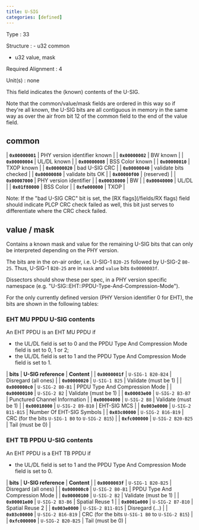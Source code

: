 ```yaml
---
title: U-SIG
categories: [defined]
---
```

Type
: 33

Structure
: - u32 common
  - u32 value, mask

Required Alignment
: 4

Unit(s)
: none

This field indicates the (known) contents of the U-SIG.

Note that the common/value/mask fields are ordered in this way
so if they're all known, the U-SIG bits are all contiguous in
memory in the same way as over the air from bit 12 of the common
field to the end of the value field.

## common

| **`0x00000001`** | PHY version identifier known |
| **`0x00000002`** | BW known |
| **`0x00000004`** | UL/DL known |
| **`0x00000008`** | BSS Color known |
| **`0x00000010`** | TXOP known |
| **`0x00000020`** | bad U-SIG CRC |
| **`0x00000040`** | validate bits checked |
| **`0x00000080`** | validate bits OK |
| **`0x00000f00`** | (reserved) |
| **`0x00007000`** | PHY version identifier |
| **`0x00038000`** | BW |
| **`0x00040000`** | UL/DL |
| **`0x01f80000`** | BSS Color |
| **`0xfe000000`** | TXOP |

Note: If the "bad U-SIG CRC" bit is set, the [RX flags](/fields/RX flags)
field should indicate PLCP CRC check failed as well, this bit just serves
to differentiate where the CRC check failed.

## value / mask

Contains a known mask and value for the remaining U-SIG bits
that can only be interpreted depending on the PHY version.

The bits are in the on-air order, i.e. U-SIG-1 `B20-25` followed
by U-SIG-2 `B0-25`. Thus, U-SIG-1 `B20-25` are in `mask` and
`value` bits `0x0000003f`.

Dissectors should show these per spec, in a PHY version specific
namespace (e.g. "U-SIG::EHT::PPDU-Type-And-Compression-Mode").

For the only currently defined version (PHY Version identifier 0
for EHT), the bits are shown in the following tables:

### EHT MU PPDU U-SIG contents

An EHT PPDU is an EHT MU PPDU if
* the UL/DL field is set to 0 and the PPDU Type And Compression Mode field is set to 0, 1 or 2;
* the UL/DL field is set to 1 and the PPDU Type And Compression Mode field is set to 1.

| **bits**         | **U-SIG reference** | **Content** |
| **`0x0000001f`** | `U-SIG-1 B20-B24`   | Disregard (all ones) |
| **`0x00000020`** | `U-SIG-1 B25`       | Validate (must be 1) |
| **`0x000000c0`** | `U-SIG-2 B0-B1`     | PPDU Type And Compression Mode |
| **`0x00000100`** | `U-SIG-2 B2`        | Validate (must be 1) |
| **`0x00003e00`** | `U-SIG-2 B3-B7`     | Punctured Channel Information |
| **`0x00004000`** | `U-SIG-2 B8`        | Validate (must be 1) |
| **`0x00018000`** | `U-SIG-2 B9-B10`    | EHT-SIG MCS |
| **`0x003e0000`** | `U-SIG-2 B11-B15`   | Number Of EHT-SIG Symbols |
| **`0x03c00000`** | `U-SIG-2 B16-B19`   | CRC (for the bits `U-SIG-1 B0` to `U-SIG-2 B15`) |
| **`0xfc000000`** | `U-SIG-2 B20-B25`   | Tail (must be 0) |

### EHT TB PPDU U-SIG contents

An EHT PPDU is a EHT TB PPDU if
* the UL/DL field is set to 1 and the PPDU Type And Compression Mode field is set to 0.

| **bits**         | **U-SIG reference** | **Content** |
| **`0x0000003f`** | `U-SIG-1 B20-B25`   | Disregard (all ones) |
| **`0x000000c0`** | `U-SIG-2 B0-B1`     | PPDU Type And Compression Mode |
| **`0x00000100`** | `U-SIG-2 B2`        | Validate (must be 1) |
| **`0x00001e00`** | `U-SIG-2 B3-B6`     | Spatial Reuse 1 |
| **`0x0001e000`** | `U-SIG-2 B7-B10`    | Spatial Reuse 2 |
| **`0x003e0000`** | `U-SIG-2 B11-B15`   | Disregard (...) |
| **`0x03c00000`** | `U-SIG-2 B16-B19`   | CRC (for the bits `U-SIG-1 B0` to `U-SIG-2 B15`) |
| **`0xfc000000`** | `U-SIG-2 B20-B25`   | Tail (must be 0) |

